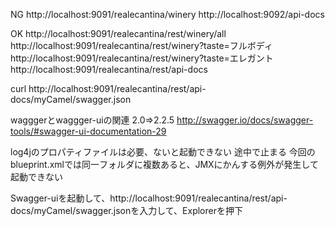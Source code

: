 NG
http://localhost:9091/realecantina/winery
http://localhost:9092/api-docs

OK
http://localhost:9091/realecantina/rest/winery/all
http://localhost:9091/realecantina/rest/winery?taste=フルボディ
http://localhost:9091/realecantina/rest/winery?taste=エレガント
http://localhost:9091/realecantina/rest/api-docs

curl http://localhost:9091/realecantina/rest/api-docs/myCamel/swagger.json

wagggerとwaggger-uiの関連
2.0=>2.2.5
http://swagger.io/docs/swagger-tools/#swagger-ui-documentation-29


log4jのプロパティファイルは必要、ないと起動できない 途中で止まる
今回のblueprint.xmlでは同一フォルダに複数あると、JMXにかんする例外が発生して起動できない


Swagger-uiを起動して、http://localhost:9091/realecantina/rest/api-docs/myCamel/swagger.jsonを入力して、Explorerを押下
